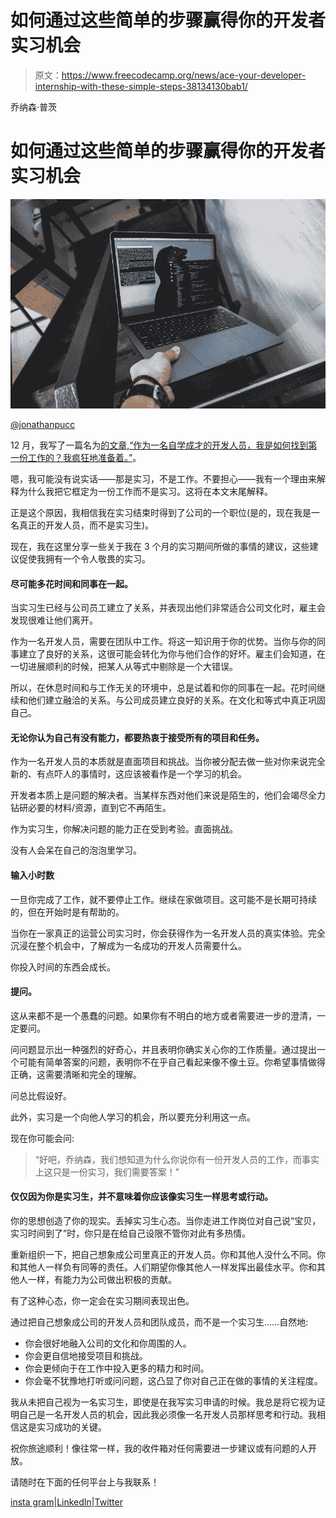 # 如何通过这些简单的步骤赢得你的开发者实习机会

> 原文：<https://www.freecodecamp.org/news/ace-your-developer-internship-with-these-simple-steps-38134130bab1/>

乔纳森·普茨

# 如何通过这些简单的步骤赢得你的开发者实习机会

![p1pYtz2WjPhS7B3JuQNBW4obvTORUWk1myCv](img/a311ea6ca95fa8cc7b622b89c5aeff22.png)

[@jonathanpucc](https://www.instagram.com/jonathanpucc)

12 月，我写了一篇名为[的文章,“作为一名自学成才的开发人员，我是如何找到第一份工作的？我疯狂地准备着。”](https://medium.freecodecamp.org/how-i-set-myself-up-to-land-my-first-job-as-a-self-taught-developer-43d326ea6b67)。

嗯，我可能没有说实话——那是实习，不是工作。不要担心——我有一个理由来解释为什么我把它框定为一份工作而不是实习。这将在本文末尾解释。

正是这个原因，我相信我在实习结束时得到了公司的一个职位(是的，现在我是一名真正的开发人员，而不是实习生)。

现在，我在这里分享一些关于我在 3 个月的实习期间所做的事情的建议，这些建议促使我拥有一个令人敬畏的实习。

#### 尽可能多花时间和同事在一起。

当实习生已经与公司员工建立了关系，并表现出他们非常适合公司文化时，雇主会发现很难让他们离开。

作为一名开发人员，需要在团队中工作。将这一知识用于你的优势。当你与你的同事建立了良好的关系，这很可能会转化为你与他们合作的好坏。雇主们会知道，在一切进展顺利的时候，把某人从等式中剔除是一个大错误。

所以，在休息时间和与工作无关的环境中，总是试着和你的同事在一起。花时间继续和他们建立融洽的关系。与公司成员建立良好的关系。在文化和等式中真正巩固自己。

#### 无论你认为自己有没有能力，都要热衷于接受所有的项目和任务。

作为一名开发人员的本质就是直面项目和挑战。当你被分配去做一些对你来说完全新的、有点吓人的事情时，这应该被看作是一个学习的机会。

开发者本质上是问题的解决者。当某样东西对他们来说是陌生的，他们会竭尽全力钻研必要的材料/资源，直到它不再陌生。

作为实习生，你解决问题的能力正在受到考验。直面挑战。

没有人会呆在自己的泡泡里学习。

#### **输入小时数**

一旦你完成了工作，就不要停止工作。继续在家做项目。这可能不是长期可持续的，但在开始时是有帮助的。

当你在一家真正的运营公司实习时，你会获得作为一名开发人员的真实体验。完全沉浸在整个机会中，了解成为一名成功的开发人员需要什么。

你投入时间的东西会成长。

#### **提问。**

这从来都不是一个愚蠢的问题。如果你有不明白的地方或者需要进一步的澄清，一定要问。

问问题显示出一种强烈的好奇心，并且表明你确实关心你的工作质量。通过提出一个可能有简单答案的问题，表明你不在乎自己看起来像不像土豆。你希望事情做得正确，这需要清晰和完全的理解。

问总比假设好。

此外，实习是一个向他人学习的机会，所以要充分利用这一点。

现在你可能会问:

> “好吧，乔纳森，我们想知道为什么你说你有一份开发人员的工作，而事实上这只是一份实习，我们需要答案！”

#### 仅仅因为你是实习生，并不意味着你应该像实习生一样思考或行动。

你的思想创造了你的现实。丢掉实习生心态。当你走进工作岗位对自己说“宝贝，实习时间到了”时，你只是在给自己设限不管你对此有多热情。

重新组织一下，把自己想象成公司里真正的开发人员。你和其他人没什么不同。你和其他人一样负有同等的责任。人们期望你像其他人一样发挥出最佳水平。你和其他人一样，有能力为公司做出积极的贡献。

有了这种心态，你一定会在实习期间表现出色。

通过把自己想象成公司的开发人员和团队成员，而不是一个实习生……自然地:

*   你会很好地融入公司的文化和你周围的人。
*   你会更自信地接受项目和挑战。
*   你会更倾向于在工作中投入更多的精力和时间。
*   你会毫不犹豫地打听或问问题，这凸显了你对自己正在做的事情的关注程度。

我从未把自己视为一名实习生，即使是在我写实习申请的时候。我总是将它视为证明自己是一名开发人员的机会，因此我必须像一名开发人员那样思考和行动。我相信这是实习成功的关键。

祝你旅途顺利！像往常一样，我的收件箱对任何需要进一步建议或有问题的人开放。

请随时在下面的任何平台上与我联系！

[insta gram](https://www.instagram.com/jonathanpucc/)|[LinkedIn](https://www.linkedin.com/in/jonathan-puc-549531b3/)|[Twitter](https://twitter.com/jonathanpuc7)